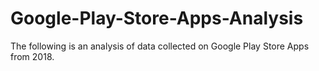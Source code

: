 # Google-Play-Store-Apps-Analysis
The following is an analysis of data collected on Google Play Store Apps from 2018.
